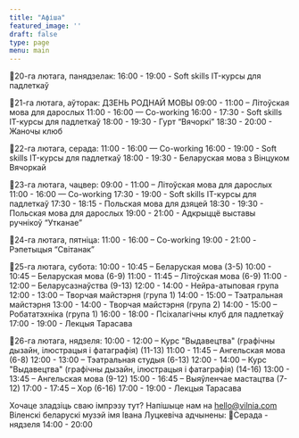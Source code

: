 ```yaml
---
title: "Афіша"
featured_image: ''
draft: false
type: page
menu: main
---
```


📌20-га лютага, панядзелак:
16:00 - 19:00 - Soft skills IT-курсы для падлеткаў

 📌21-га лютага, аўторак:
ДЗЕНЬ РОДНАЙ МОВЫ
09:00 - 11:00 – Літоўская мова для дарослых
11:00 - 16:00 — Сo-working
16:00 - 17:30 - Soft skills IT-курсы для падлеткаў
18:00 - 19:30 - Гурт “Вячоркі”
18:30 - 20:00 - Жаночы клюб

 📌22-га лютага, серада:
11:00 - 16:00 — Сo-working
16:00 - 19:00 - Soft skills IT-курсы для падлеткаў
18:00 - 19:30 - Беларуская мова з Вінцуком Вячоркай
 
 📌23-га лютага, чацвер:
09:00 - 11:00 – Літоўская мова для дарослых
11:00 - 16:00 — Сo-working
17:30 - 19:00 - Soft skills IT-курсы для падлеткаў
17:30 - 18:15 - Польская мова для дзяцей
18:30 - 19:30 - Польская мова для дарослых
19:00 - 21:00 - Адкрыццё выставы ручнікоў “Утканае”
 
📌24-га лютага, пятніца:
11:00 - 16:00 – Сo-working
19:00 - 21:00 - Рэпетыцыя “Світанак”

📌25-га лютага, субота:
10:00 - 10:45 – Беларуская мова (3-5)
10:00 - 10:45 – Беларуская мова (6-9)
11:00 - 11:45 – Літоўская мова (6-9)
11:00 - 12:00 – Беларусазнаўства (9-13)
12:00 - 14:00 - Нейра-атыповая група
12:00 - 13:00 – Творчая майстэрня (група 1)
14:00 - 15:00 – Тэатральная майстэрня
13:00 - 14:00 - Творчая майстэрня (група 2)
14:00 - 15:00 – Робататэхніка (група 1)
16:00 - 18:00 - Псіхалагічны клуб для падлеткаў
17:00 - 19:00 - Лекцыя Тарасава


📌26-га лютага, нядзеля: 
10:00 - 12:00 – Курс "Выдавецтва" (графічны дызайн, ілюстрацыя і фатаграфія) (11-13)
11:00 - 11:45 – Ангельская мова (6-8) 
12:00 - 13:00 – Тэатральная студыя (6-13)
12:00 - 14:00 – Курс "Выдавецтва" (графічны дызайн,  ілюстрацыя і фатаграфія) (14-16)
13:00 - 13:45 – Ангельская мова (9-12)
15:00 - 16:45 – Выяўленчае мастацтва (7-12)
17:00 - 17:45 – Хор (6-16)
17:00 - 19:00 - Лекцыя Тарасава

Хочаце зладзіць сваю імпрэзу тут? Напішыце нам на      hello@vilnia.com 
Віленскі беларускі музэй імя Івана Луцкевіча адчынены:
📍Серада - нядзеля 14:00 - 20:00 